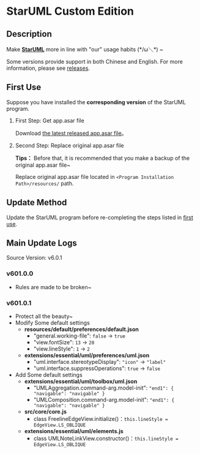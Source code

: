 # StarUML Custom Edition

## Description

Make [**StarUML**](https://staruml.io/) more in line with "our" usage habits (\*/ω＼\*) ~

Some versions provide support in both Chinese and English. For more information, please see [releases](https://github.com/SeagullOddy/staruml-custom/releases).

## First Use

Suppose you have installed the **corresponding version** of the StarUML program.

1. First Step: Get app.asar file

    Download [the latest released app.asar file](https://github.com/SeagullOddy/staruml-custom/releases)。

2. Second Step: Replace original app.asar file

    **Tips：** Before that, it is recommended that you make a backup of the original app.asar file~

    Replace original app.asar file located in `<Program Installation Path>/resources/` path.

## Update Method

Update the StarUML program before re-completing the steps listed in [first use](#first-use).

## Main Update Logs

Source Version: v6.0.1

### v601.0.0

- Rules are made to be broken~

### v601.0.1

- Protect all the beauty~
- Modify Some default settings
  - **resources/default/preferences/default.json**
    - "general.working-file": `false` -> `true`
    - "view.fontSize": `13` -> `20`
    - "view.lineStyle": `1` -> `2`
  - **extensions/essential/uml/preferences/uml.json**
    - "uml.interface.stereotypeDisplay": `"icon"` -> `"label"`
    - "uml.interface.suppressOperations": `true` -> `false`
- Add Some default settings
  - **extensions/essential/uml/toolbox/uml.json**
    - "UMLAggregation.command-arg.model-init": `"end1": { "navigable": "navigable" }`
    - "UMLComposition.command-arg.model-init": `"end1": { "navigable": "navigable" }`
  - **src/core/core.js**
    - class FreelineEdgeView.initialize()：`this.lineStyle = EdgeView.LS_OBLIQUE`
  - **extensions/essential/uml/elements.js**
    - class UMLNoteLinkView.constructor()：`this.lineStyle = EdgeView.LS_OBLIQUE`
